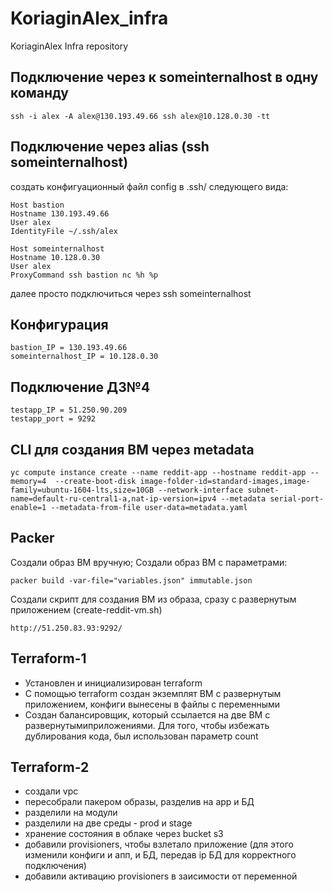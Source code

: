 # KoriaginAlex_infra
KoriaginAlex Infra repository

## Подключение через к someinternalhost в одну команду
```
ssh -i alex -A alex@130.193.49.66 ssh alex@10.128.0.30 -tt
```

## Подключение через alias (ssh someinternalhost)
создать конфигуационный файл config в .ssh/ следующего вида:
```
Host bastion
Hostname 130.193.49.66
User alex
IdentityFile ~/.ssh/alex

Host someinternalhost
Hostname 10.128.0.30
User alex
ProxyCommand ssh bastion nc %h %p
```
далее просто подключиться через ssh someinternalhost

## Конфигурация
```
bastion_IP = 130.193.49.66
someinternalhost_IP = 10.128.0.30
```
## Подключение ДЗ№4
```
testapp_IP = 51.250.90.209
testapp_port = 9292
```
## CLI для создания ВМ через metadata
```
yc compute instance create --name reddit-app --hostname reddit-app --memory=4  --create-boot-disk image-folder-id=standard-images,image-family=ubuntu-1604-lts,size=10GB --network-interface subnet-name=default-ru-central1-a,nat-ip-version=ipv4 --metadata serial-port-enable=1 --metadata-from-file user-data=metadata.yaml
```
## Packer
Создали образ ВМ вручную;
Создали образ ВМ с параметрами:
```
packer build -var-file="variables.json" immutable.json
```
Создали скрипт для создания ВМ из образа, сразу с развернутым приложением (create-reddit-vm.sh)
```
http://51.250.83.93:9292/
```
## Terraform-1
- Установлен и инициализирован terraform
- С помощью terraform создан экземплят ВМ с развернутым приложением, конфиги вынесены в файлы с переменными
- Создан балансировщик, который ссылается на две ВМ с развернутымиприложениями. Для того, чтобы избежать дублирования кода, был использован параметр count

## Terraform-2
- создали vpc
- пересобрали пакером образы, разделив на app и БД
- разделили на модули
- разделили на две среды - prod и stage
- хранение состояния в облаке через bucket s3
- добавили provisioners, чтобы взлетало приложение (для этого изменили конфиги и апп, и БД, передав ip БД для корректного подключения)
- добавили активацию provisioners в заисимости от переменной
